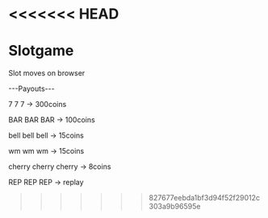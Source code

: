 <<<<<<< HEAD
=======
# Slotgame
Slot moves on browser

---Payouts---

7 7 7 → 300coins

BAR BAR BAR → 100coins

bell bell bell → 15coins

wm wm wm → 15coins

cherry cherry cherry → 8coins

REP REP REP → replay
>>>>>>> 827677eebda1bf3d94f52f29012c303a9b96595e
